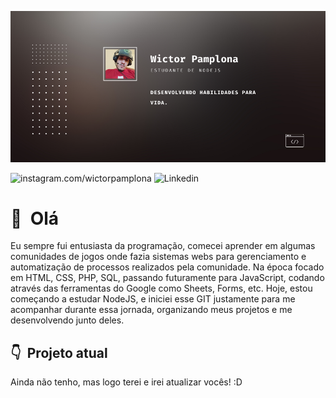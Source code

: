 ![Olá, eu me chamo Wictor. Sou entusiasta da tecnologia e atualmetne estou em transição de carreira para Desenvolvedor NodeJS](https://github.com/WictorPamp/WictorPamp/blob/main/assets/topo.png)

![instagram.com/wictorpamplona](https://img.shields.io/badge/Instagram-E4405F?style=for-the-badge&logo=instagram&logoColor=white) ![Linkedin](https://img.shields.io/badge/LinkedIn-0077B5?style=for-the-badge&logo=linkedin&logoColor=white)

# 👋 &nbsp;Olá

Eu sempre fui entusiasta da programação, comecei aprender em algumas comunidades de jogos onde fazia sistemas webs para gerenciamento e automatização de processos realizados pela comunidade.
Na época focado em HTML, CSS, PHP, SQL, passando futuramente para JavaScript, codando através das ferramentas do Google como Sheets, Forms, etc.
Hoje, estou começando a estudar NodeJS, e iniciei esse GIT justamente para me acompanhar durante essa jornada, organizando meus projetos e me desenvolvendo junto deles.

## 👇 &nbsp;Projeto atual

Ainda não tenho, mas logo terei e irei atualizar vocês! :D
